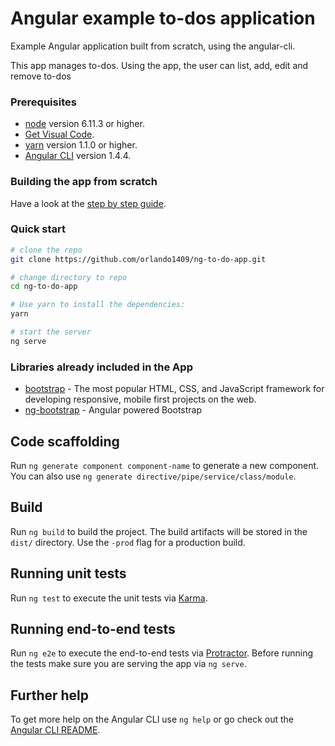 # Angular example to-dos application

Example Angular application built from scratch, using the angular-cli. 

This app manages to-dos. Using the app, the user can list, add, edit and remove to-dos

### Prerequisites

 - [node](https://nodejs.org/en/download/) version 6.11.3 or higher.
 - [Get Visual Code](https://code.visualstudio.com/download).
 - [yarn](https://yarnpkg.com/lang/en/docs/install/) version 1.1.0 or higher.
 - [Angular CLI](https://github.com/angular/angular-cli) version 1.4.4.

### Building the app from scratch

Have a look at the [step by step guide](https://github.com/orlando-c-h).

### Quick start

```bash
# clone the repo
git clone https://github.com/orlando1409/ng-to-do-app.git

# change directory to repo
cd ng-to-do-app

# Use yarn to install the dependencies:
yarn

# start the server
ng serve
```
### Libraries already included in the App
 - [bootstrap](https://github.com/twbs/bootstrap) - The most popular HTML, CSS, and JavaScript framework for developing responsive, mobile first projects on the web.
 - [ng-bootstrap](https://ng-bootstrap.github.io) - Angular powered Bootstrap

## Code scaffolding

Run `ng generate component component-name` to generate a new component. You can also use `ng generate directive/pipe/service/class/module`.

## Build

Run `ng build` to build the project. The build artifacts will be stored in the `dist/` directory. Use the `-prod` flag for a production build.

## Running unit tests

Run `ng test` to execute the unit tests via [Karma](https://karma-runner.github.io).

## Running end-to-end tests

Run `ng e2e` to execute the end-to-end tests via [Protractor](http://www.protractortest.org/).
Before running the tests make sure you are serving the app via `ng serve`.

## Further help

To get more help on the Angular CLI use `ng help` or go check out the [Angular CLI README](https://github.com/angular/angular-cli/blob/master/README.md).
